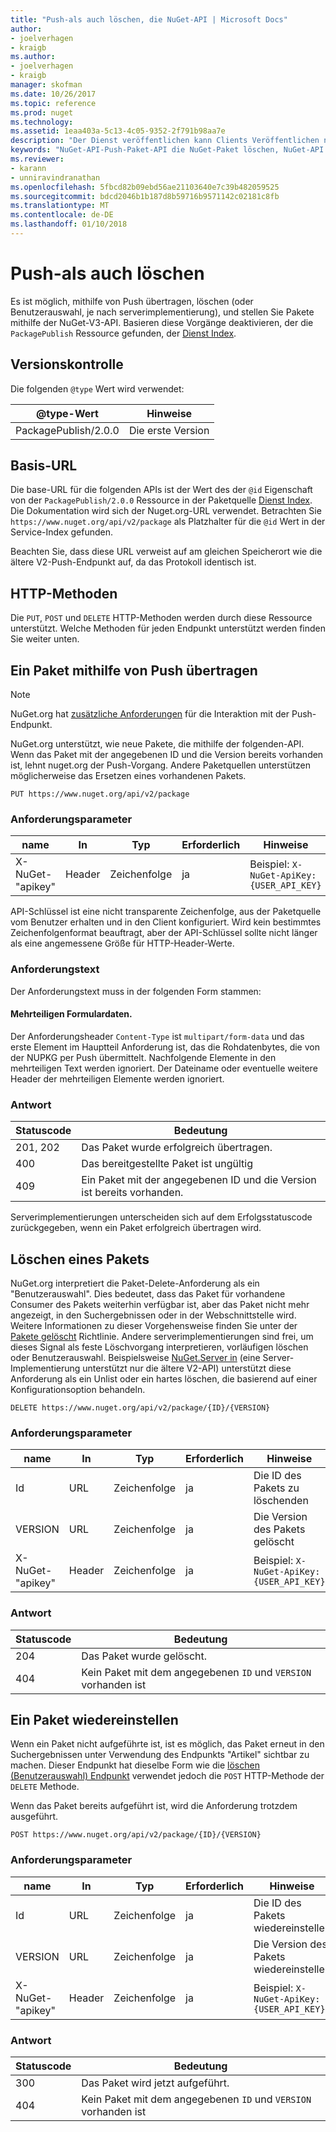 ```yaml
---
title: "Push-als auch löschen, die NuGet-API | Microsoft Docs"
author:
- joelverhagen
- kraigb
ms.author:
- joelverhagen
- kraigb
manager: skofman
ms.date: 10/26/2017
ms.topic: reference
ms.prod: nuget
ms.technology: 
ms.assetid: 1eaa403a-5c13-4c05-9352-2f791b98aa7e
description: "Der Dienst veröffentlichen kann Clients Veröffentlichen neuer Pakete und Benutzerauswahl oder löschen vorhandene Pakete."
keywords: "NuGet-API-Push-Paket-API die NuGet-Paket löschen, NuGet-API Benutzerauswahl Paket API NuGet-Paket zum Hochladen, API NuGet-Paket erstellen."
ms.reviewer:
- karann
- unniravindranathan
ms.openlocfilehash: 5fbcd82b09ebd56ae21103640e7c39b482059525
ms.sourcegitcommit: bdcd2046b1b187d8b59716b9571142c02181c8fb
ms.translationtype: MT
ms.contentlocale: de-DE
ms.lasthandoff: 01/10/2018
---
```

# <a name="push-and-delete"></a>Push-als auch löschen

Es ist möglich, mithilfe von Push übertragen, löschen (oder Benutzerauswahl, je nach serverimplementierung), und stellen Sie Pakete mithilfe der NuGet-V3-API. Basieren diese Vorgänge deaktivieren, der die `PackagePublish` Ressource gefunden, der [Dienst Index](service-index.md).

## <a name="versioning"></a>Versionskontrolle

Die folgenden `@type` Wert wird verwendet:

@type-Wert          | Hinweise
-------------------- | -----
PackagePublish/2.0.0 | Die erste Version

## <a name="base-url"></a>Basis-URL

Die base-URL für die folgenden APIs ist der Wert des der `@id` Eigenschaft von der `PackagePublish/2.0.0` Ressource in der Paketquelle [Dienst Index](service-index.md). Die Dokumentation wird sich der Nuget.org-URL verwendet. Betrachten Sie `https://www.nuget.org/api/v2/package` als Platzhalter für die `@id` Wert in der Service-Index gefunden.

Beachten Sie, dass diese URL verweist auf am gleichen Speicherort wie die ältere V2-Push-Endpunkt auf, da das Protokoll identisch ist.

## <a name="http-methods"></a>HTTP-Methoden

Die `PUT`, `POST` und `DELETE` HTTP-Methoden werden durch diese Ressource unterstützt. Welche Methoden für jeden Endpunkt unterstützt werden finden Sie weiter unten.

## <a name="push-a-package"></a>Ein Paket mithilfe von Push übertragen

> [!Note]
> NuGet.org hat [zusätzliche Anforderungen](NuGet-Protocols.md) für die Interaktion mit der Push-Endpunkt.

NuGet.org unterstützt, wie neue Pakete, die mithilfe der folgenden-API. Wenn das Paket mit der angegebenen ID und die Version bereits vorhanden ist, lehnt nuget.org der Push-Vorgang. Andere Paketquellen unterstützen möglicherweise das Ersetzen eines vorhandenen Pakets.

```
PUT https://www.nuget.org/api/v2/package
```

### <a name="request-parameters"></a>Anforderungsparameter

name           | In     | Typ   | Erforderlich | Hinweise
-------------- | ------ | ------ | -------- | -----
X-NuGet-"apikey" | Header | Zeichenfolge | ja      | Beispiel: `X-NuGet-ApiKey: {USER_API_KEY}`

API-Schlüssel ist eine nicht transparente Zeichenfolge, aus der Paketquelle vom Benutzer erhalten und in den Client konfiguriert. Wird kein bestimmtes Zeichenfolgenformat beauftragt, aber der API-Schlüssel sollte nicht länger als eine angemessene Größe für HTTP-Header-Werte.

### <a name="request-body"></a>Anforderungstext

Der Anforderungstext muss in der folgenden Form stammen:

#### <a name="multipart-form-data"></a>Mehrteiligen Formulardaten.

Der Anforderungsheader `Content-Type` ist `multipart/form-data` und das erste Element im Hauptteil Anforderung ist, das die Rohdatenbytes, die von der NUPKG per Push übermittelt. Nachfolgende Elemente in den mehrteiligen Text werden ignoriert. Der Dateiname oder eventuelle weitere Header der mehrteiligen Elemente werden ignoriert.

### <a name="response"></a>Antwort

Statuscode | Bedeutung
----------- | -------
201, 202    | Das Paket wurde erfolgreich übertragen.
400         | Das bereitgestellte Paket ist ungültig
409         | Ein Paket mit der angegebenen ID und die Version ist bereits vorhanden.

Serverimplementierungen unterscheiden sich auf dem Erfolgsstatuscode zurückgegeben, wenn ein Paket erfolgreich übertragen wird.

## <a name="delete-a-package"></a>Löschen eines Pakets

NuGet.org interpretiert die Paket-Delete-Anforderung als ein "Benutzerauswahl". Dies bedeutet, dass das Paket für vorhandene Consumer des Pakets weiterhin verfügbar ist, aber das Paket nicht mehr angezeigt, in den Suchergebnissen oder in der Webschnittstelle wird. Weitere Informationen zu dieser Vorgehensweise finden Sie unter der [Pakete gelöscht](../policies/deleting-packages.md) Richtlinie. Andere serverimplementierungen sind frei, um dieses Signal als feste Löschvorgang interpretieren, vorläufigen löschen oder Benutzerauswahl. Beispielsweise [NuGet.Server in](https://www.nuget.org/packages/NuGet.Server) (eine Server-Implementierung unterstützt nur die ältere V2-API) unterstützt diese Anforderung als ein Unlist oder ein hartes löschen, die basierend auf einer Konfigurationsoption behandeln.

```
DELETE https://www.nuget.org/api/v2/package/{ID}/{VERSION}
```

### <a name="request-parameters"></a>Anforderungsparameter

name           | In     | Typ   | Erforderlich | Hinweise
-------------- | ------ | ------ | -------- | -----
Id             | URL    | Zeichenfolge | ja      | Die ID des Pakets zu löschenden
VERSION        | URL    | Zeichenfolge | ja      | Die Version des Pakets gelöscht
X-NuGet-"apikey" | Header | Zeichenfolge | ja      | Beispiel: `X-NuGet-ApiKey: {USER_API_KEY}`

### <a name="response"></a>Antwort

Statuscode | Bedeutung
----------- | -------
204         | Das Paket wurde gelöscht.
404         | Kein Paket mit dem angegebenen `ID` und `VERSION` vorhanden ist

## <a name="relist-a-package"></a>Ein Paket wiedereinstellen

Wenn ein Paket nicht aufgeführte ist, ist es möglich, das Paket erneut in den Suchergebnissen unter Verwendung des Endpunkts "Artikel" sichtbar zu machen. Dieser Endpunkt hat dieselbe Form wie die [löschen (Benutzerauswahl) Endpunkt](#delete-a-package) verwendet jedoch die `POST` HTTP-Methode der `DELETE` Methode.

Wenn das Paket bereits aufgeführt ist, wird die Anforderung trotzdem ausgeführt.

```
POST https://www.nuget.org/api/v2/package/{ID}/{VERSION}
```

### <a name="request-parameters"></a>Anforderungsparameter

name           | In     | Typ   | Erforderlich | Hinweise
-------------- | ------ | ------ | -------- | -----
Id             | URL    | Zeichenfolge | ja      | Die ID des Pakets wiedereinstellen
VERSION        | URL    | Zeichenfolge | ja      | Die Version des Pakets wiedereinstellen
X-NuGet-"apikey" | Header | Zeichenfolge | ja      | Beispiel: `X-NuGet-ApiKey: {USER_API_KEY}`

### <a name="response"></a>Antwort

Statuscode | Bedeutung
----------- | -------
300         | Das Paket wird jetzt aufgeführt.
404         | Kein Paket mit dem angegebenen `ID` und `VERSION` vorhanden ist
